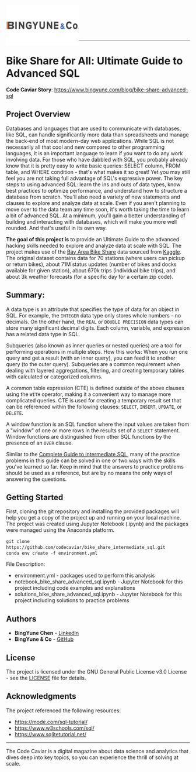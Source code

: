 <img src="https://raw.githubusercontent.com/codecaviar/digital_asset_management/master/assets/bingyune-and-company-logo-6400x3600.png" align="left" width="200" height="auto">

<br/><br/><br/><br/>

----------

# Bike Share for All: Ultimate Guide to Advanced SQL

**Code Caviar Story**: https://www.bingyune.com/blog/bike-share-advanced-sql

## Project Overview

Databases and languages that are used to communicate with databases, like SQL, can handle significantly more data than spreadsheets and manage the back-end of most modern-day web applications. While SQL is not necessarily all that cool and new compared to other programming languages, it is an important language to learn if you want to do any work involving data. For those who have dabbled with SQL, you probably already know that it is pretty easy to write basic queries: SELECT column, FROM table, and WHERE condition - that's what makes it so great! Yet you may still feel you are not taking full advantage of SQL's expressive power. The key steps to using advanced SQL: learn the ins and outs of data types, know best practices to optimize performance, and understand how to structure a database from scratch. You'll also need a variety of new statements and clauses to explore and analyze data at scale. Even if you aren't planning to move over to the data team any time soon, it's worth taking the time to learn a bit of advanced SQL. At a minimum, you'll gain a better understanding of building and interacting with databases, which will make you more well rounded. And that's useful in its own way.

**The goal of this project is** to provide an Ultimate Guide to the advanced hacking skills needed to explore and analyze data at scale with SQL. The project makes use of the [Bay Area Bike Share](https://mtc.ca.gov/our-work/operate-coordinate/traveler-services/bay-area-bike-share) data sourced from [Kaggle](https://www.kaggle.com/benhamner/sf-bay-area-bike-share). The original dataset contains data for 70 stations (where users can pickup or return bikes), about 71M status updates (number of bikes and docks available for given station), about 670k trips (individual bike trips), and about 3k weather forecasts (for a specific day for a certain zip code).

## Summary:

A data type is an attribute that specifies the type of data for an object in SQL. For example, the `INTEGER` data type only stores whole numbers - no decimals. On the other hand, the `REAL` or `DOUBLE PRECISION` data types can store many significant decimal digits. Each column, variable, and expression has a related data type in SQL.

Subqueries (also known as inner queries or nested queries) are a tool for performing operations in multiple steps. How this works: When you run one query and get a result (with an inner query), you can feed it to another query (to the outer query). Subqueries are a common requirement when dealing with layered aggregations, filtering, and creating temporary tables with calculated or categorized columns.

A common table expression (CTE) is defined outside of the above clauses using the `WITH` operator, making it a convenient way to manage more complicated queries. CTE is used for creating a temporary result set that can be referenced within the following clauses: `SELECT`, `INSERT`, `UPDATE`, or `DELETE`.

A window function is an SQL function where the input values are taken from a "window" of one or more rows in the results set of a `SELECT` statement. Window functions are distinguished from other SQL functions by the presence of an `OVER` clause.

Similar to the [Complete Guide to Intermediate SQL](https://www.bingyune.com/blog/bike-share-intermediate-sql), many of the practice problems in this guide can be solved in one or two ways with the skills you've learned so far. Keep in mind that the answers to practice problems should be used as a reference, but are by no means the only ways of answering the questions.

## Getting Started

First, cloning the git repository and installing the provided packages will help you get a copy of the project up and running on your local machine. The project was created using Jupyter Notebook (.ipynb) and the packages were managed using the Anaconda platform.

```
git clone https://github.com/codecaviar/bike_share_intermediate_sql.git
conda env create -f environment.yml
```

File Description:
* environment.yml - packages used to perform this analysis
* notebook_bike_share_advanced_sql.ipynb - Jupyter Notebook for this project including code examples and explanations
* solutions_bike_share_advanced_sql.ipynb - Jupyter Notebook for this project including solutions to practice problems

## Authors

- **BingYune Chen** - [LinkedIn](https://www.linkedin.com/in/bingyune-chen/)
- **BingYune & Co** - [GitHub](https://github.com/codecaviar)

## License

The project is licensed under the GNU General Public License v3.0 License - see the [LICENSE](LICENSE) file for details.

## Acknowledgments

The project referenced the following resources:
* https://mode.com/sql-tutorial/
* https://www.w3schools.com/sql/
* https://www.sqlitetutorial.net/

----------
The Code Caviar is a digital magazine about data science and analytics that dives deep into key topics, so you can experience the thrill of solving at scale.
